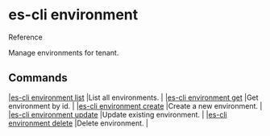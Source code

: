 # es-cli environment
Reference

Manage environments for tenant.

## Commands
|[es-cli environment list]()  |List all environments.   |
|[es-cli environment get]()   |Get environment by id.   |
|[es-cli environment create]()   |Create a new environment.   |
|[es-cli environment update]()   |Update existing environment.  |
|[es-cli environment delete]()   |Delete environment.  |